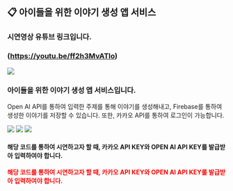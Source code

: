## 📋 아이들을 위한 이야기 생성 앱 서비스

### 시연영상 유튜브 링크입니다.
### (https://youtu.be/ff2h3MvATlo)
<img src="https://img.shields.io/badge/YouTube-FF0000?style=for-the-badge&logo=youtube&logoColor=white">



### 아이들을 위한 이야기 생성 앱 서비스입니다.


Open AI API를 통하여 입력한 주제를 통해 이야기를 생성해내고, Firebase를 통하여 생성한 이야기를 저장할 수 있습니다.
또한, 카카오 API를 통하여 로그인이 가능합니다.

<img src="https://img.shields.io/badge/Firebase-039BE5?style=for-the-badge&logo=Firebase&logoColor=white">
<img src="https://img.shields.io/badge/Kakao-FFCD00?style=for-the-badge&logo=kakao&logoColor=white">
<img src="https://img.shields.io/badge/openai-412991?style=for-the-badge&logo=openai&logoColor=white">




####  해당 코드를 통하여 시연하고자 할 때, 카카오 API KEY와 OPEN AI API KEY를 발급받아 입력하여야 합니다.
<strong style="color: red;">해당 코드를 통하여 시연하고자 할 때, 카카오 API KEY와 OPEN AI API KEY를 발급받아 입력하여야 합니다.</strong>
